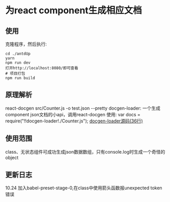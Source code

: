 # 为react component生成相应文档  
## 使用
克隆程序，然后执行:
```
cd ./antdUp
yarn
npm run dev
打开http://localhost:8080/即可查看
# 项目打包
npm run build
```
## 原理解析
react-docgen src/Counter.js -o test.json --pretty
docgen-loader: 一个生成component json文档的小api，调用react-docgen
使用: var docs = require("!!docgen-loader!./Counter.js");
[docgen-loader源码(36行)](https://github.com/eisisig/docgen-loader/blob/master/index.js)
## 使用范围
class、无状态组件可成功生成json数据数组，只有console.log时生成一个奇怪的object

## 更新日志
10.24 加入babel-preset-stage-0,在class中使用箭头函数报unexpected token错误